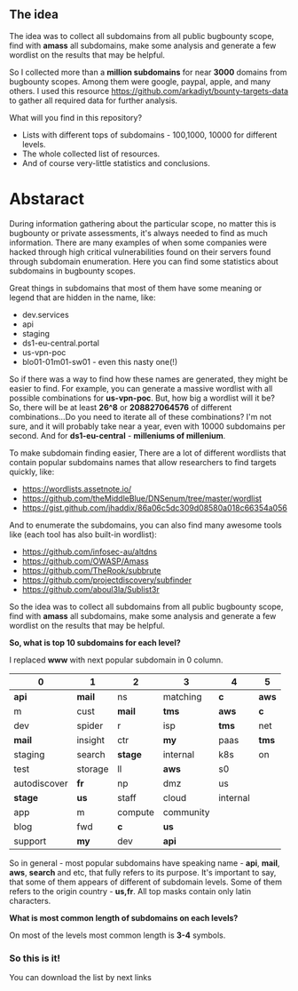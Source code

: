 ## The idea

The idea was to collect all subdomains from all public bugbounty scope, find with **amass** all subdomains, make some analysis and generate a few wordlist on the results that may be helpful.

So I collected more than a **million subdomains** for near **3000** domains from bugbounty scopes. Among them were google, paypal, apple, and many others. 
I used this resource https://github.com/arkadiyt/bounty-targets-data to gather all required data for further analysis.

What will you find in this repository?

- Lists with different tops of subdomains - 100,1000, 10000 for different levels.
- The whole collected list of resources.
- And of course very-little statistics and conclusions.

# Abstaract 

During information gathering about the particular scope, no matter this is bugbounty or private assessments, it's always needed to find as much information. There are many examples of when some companies were hacked through high critical vulnerabilities found on their servers found through subdomain enumeration. Here you can find some statistics about subdomains in bugbounty scopes. 

Great things in subdomains that most of them have some meaning or legend that are hidden in the name, like:
- dev.services
- api
- staging
- ds1-eu-central.portal
- us-vpn-poc
- blo01-01m01-sw01 - even this nasty one(!)

So if there was a way to find how these names are generated, they might be easier to find. 
For example, you can generate a massive wordlist with all possible combinations for **us-vpn-poc**. But, how big a wordlist will it be? So, there will be at least **26^8** or **208827064576** of different combinations...Do you need to iterate all of these combinations? I'm not sure, and it will probably take near a year, even with 10000 subdomains per second.
And for **ds1-eu-central** - **milleniums of millenium**. 

To make subdomain finding easier, There are a lot of different wordlists that contain popular subdomains names that allow researchers to find targets quickly, like:
- https://wordlists.assetnote.io/
- https://github.com/theMiddleBlue/DNSenum/tree/master/wordlist
- https://gist.github.com/jhaddix/86a06c5dc309d08580a018c66354a056

And to enumerate the subdomains, you can also find many awesome tools like (each tool has also built-in wordlist):
- https://github.com/infosec-au/altdns
- https://github.com/OWASP/Amass
- https://github.com/TheRook/subbrute
- https://github.com/projectdiscovery/subfinder
- https://github.com/aboul3la/Sublist3r

So the idea was to collect all subdomains from all public bugbounty scope, find with **amass** all subdomains, make some analysis and generate a few wordlist on the results that may be helpful.


**So, what is top 10 subdomains for each level?**

I replaced **www** with next popular subdomain in 0 column.  

|0|1|2|3|4|5|
|---|---|---|---|---|---|
|**api**|**mail**|ns|matching|**c**|**aws**| 
|m|cust|**mail**|**tms**|**aws**|**c**|
|dev|spider|r|isp|**tms**|net|
|**mail**|insight|ctr|**my**|paas|**tms**|
|staging|search|**stage**|internal|k8s|on|
|test|storage|ll|**aws**|s0|   |
|autodiscover|**fr**|np|dmz|us|   |
|**stage**|**us**|staff|cloud|internal|   |
|app|m| compute|community|   |   |
|blog|fwd|**c**|**us**|   |   |
|support|**my**|dev|**api**|   |   |

So in general - most popular subdomains have speaking name - **api**, **mail**, **aws**, **search** and etc, that fully refers to its purpose. It's important to say, that some of them appears of different of subdomain levels. Some of them refers to the origin country - **us,fr**.
All top masks contain only latin characters.

**What is most common length of subdomains on each levels?**

On most of the levels most common length is **3-4** symbols.


### So this is it!

You can download the list by next links



